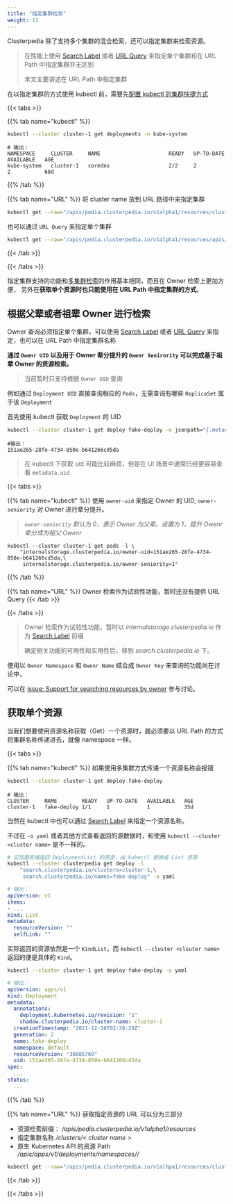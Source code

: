 ```yaml
---
title: "指定集群检索"
weight: 11
---
```


Clusterpedia 除了支持多个集群的混合检索，还可以指定集群来检索资源。

> 在性能上使用 [Search Label](../#元信息检索) 或者 [URL Query](../#元信息检索) 来指定单个集群和在 URL Path 中指定集群并无区别
>
> 本文主要讲述在 URL Path 中指定集群

在以指定集群的方式使用 kubectl 前，需要先[配置 kubectl 的集群快捷方式](../../access-clusterpedia#为-kubectl-生成集群访问的快捷配置)

{{< tabs >}}

{{% tab name="kubectl" %}}
```bash
kubectl --cluster cluster-1 get deployments -n kube-system
```
```
# 输出：
NAMESPACE     CLUSTER     NAME                      READY   UP-TO-DATE   AVAILABLE   AGE
kube-system   cluster-1   coredns                   2/2     2            2           68d
```
{{% /tab %}}

{{% tab name="URL" %}}
将 cluster name 放到 URL 路径中来指定集群
```bash
kubectl get --raw="/apis/pedia.clusterpedia.io/v1alpha1/resources/clusters/cluster-1/apis/apps/v1/deployments"
```

也可以通过 `URL Query` 来指定单个集群
```bash
kubectl get --raw="/apis/pedia.clusterpedia.io/v1alpha1/resources/apis/apps/v1/deployments?clusters=cluster-1"
```
{{< /tab >}}

{{< /tabs >}}

指定集群支持的功能和[多集群检索](../searching-multi-cluster)的作用基本相同，而且在 Owner 检索上更加方便，
另外在**获取单个资源时也只能使用在 URL Path 中指定集群的方式**。


## 根据父辈或者祖辈 Owner 进行检索
Owner 查询必须指定单个集群，可以使用 [Search Label](../#元信息检索) 或者 [URL Query](../#元信息检索) 来指定，也可以在 URL Path 中指定集群名称

**通过 `Owenr UID` 以及用于 Owner 辈分提升的 `Owenr Senirority` 可以完成基于祖辈 Owner 的资源检索。**
> 当前暂时只支持根据 `Owner UID` 查询

例如通过 `Deployment UID` 直接查询相应的 `Pods`，无需查询有哪些 `ReplicaSet` 属于该 `Deployment`

首先使用 kubectl 获取 `Deployment` 的 UID
```bash
kubectl --cluster cluster-1 get deploy fake-deploy -o jsonpath="{.metadata.uid}"
```
```
#输出：
151ae265-28fe-4734-850e-b641266cd5da
```
> 在 kubectl 下获取 uid 可能比较麻烦，但是在 UI 场景中通常已经更容易查看 `metadata.uid`

{{< tabs >}}

{{% tab name="kubectl" %}}
使用 `owner-uid` 来指定 Owner 的 UID, `owner-seniority` 对 Owner 进行辈分提升。

> *`owner-seniority` 默认为 0，表示 Owner 为父辈。设置为 1，提升 Owenr 辈分成为祖父 Owenr*

```
kubectl --cluster cluster-1 get pods -l \
    "internalstorage.clusterpedia.io/owner-uid=151ae265-28fe-4734-850e-b641266cd5da,\
     internalstorage.clusterpedia.io/owner-seniority=1"
```

{{% /tab %}}

{{% tab name="URL" %}}
Owner 检索作为试验性功能，暂时还没有提供 URL Query
{{< /tab >}}

{{< /tabs >}}

> Owner 检索作为试验性功能，暂时以 *internalstorage.clusterpedia.io* 作为 [Search Label](../#owner-检索) 前缀
>
> 确定相关功能的可用性和实用性后，移到 *search.clusterpedia.io* 下。

使用以 `Owner Namespace` 和 `Owenr Name` 结合成 `Owner Key` 来查询的功能尚在讨论中，

可以在 [issue: Support for searching resources by owner](https://github.com/clusterpedia-io/clusterpedia/issues/49) 参与讨论。

## 获取单个资源
当我们想要使用资源名称获取（Get）一个资源时，就必须要以 URL Path 的方式将集群名称传递进去，就像 namespace 一样。

{{< tabs >}}

{{% tab name="kubectl" %}}
如果使用多集群方式传递一个资源名称会报错
```bash
kubectl --cluster cluster-1 get deploy fake-deploy 
```
```
# 输出：
CLUSTER     NAME        READY   UP-TO-DATE   AVAILABLE   AGE
cluster-1   fake-deploy 1/1     1            1           35d
```
当然在 kubectl 中也可以通过 [Search Label](../#元信息检索) 来指定一个资源名称。

不过在 `-o yaml` 或者其他方式查看返回的源数据时，和使用 `kubectl --cluster <cluster name>` 是不一样的。
```bash
# 实际服务端返回 DeploymentList 的资源，由 kubectl 替换成 List 资源
kubectl --cluster clusterpedia get deploy -l 
    "search.clusterpedia.io/clusters=cluster-1,\
     search.clusterpedia.io/names=fake-deploy" -o yaml
```
```yaml
# 输出：
apiVersion: v1
items:
- ...
kind: List
metadata:
  resourceVersion: ""
  selfLink: ""
```
实际返回的资源依然是一个 `KindList`，而 `kubectl --cluster <clsuter name>` 返回的便是具体的 `Kind`。
```bash
kubectl --cluster cluster-1 get deploy fake-deploy -o yaml
```
```yaml
# 输出：
apiVersion: apps/v1
kind: Deployment
metadata:
  annotations:
    deployment.kubernetes.io/revision: "1"
    shadow.clusterpedia.io/cluster-name: cluster-1
  creationTimestamp: "2021-12-16T02:26:29Z"
  generation: 2
  name: fake-deploy
  namespace: default
  resourceVersion: "38085769"
  uid: 151ae265-28fe-4734-850e-b641266cd5da
spec:
  ...
status:
  ...
```

{{% /tab %}}

{{% tab name="URL" %}}
获取指定资源的 URL 可以分为三部分
* 资源检索前缀： */apis/pedia.clusterpedia.io/v1alpha1/resources*
* 指定集群名称 */clusters/< cluster name >*
* 原生 Kubernetes API 的资源 Path */apis/apps/v1/deployments/namespaces/<namespace>/<resource name>*

```bash
kubectl get --raw="/apis/pedia.clusterpedia.io/v1alhpa1/resources/clusters/cluster-1/apis/apps/v1alpha1/deployments/namespaces/default/fake-deploy"
```
{{< /tab >}}

{{< /tabs >}}
